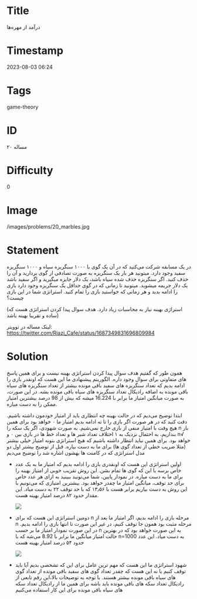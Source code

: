 # Title
درآمد از مهره‌ها
# Timestamp
2023-08-03 06:24
# Tags
game-theory
# ID
مساله ۲۰
# Difficulty
0
# Image
/images/problems/20_marbles.jpg
# Statement
در یک مسابقه شرکت می‌کنید که در آن یک گوی با ۱۰۰۰ سنگریزه سیاه و ۱۰۰۰ سنگریزه سفید وجود دارد. میتونید هر بار یک سنگریزه به صورت تصادفی از گوی بردارید و آن را حذف کنید. اگر سنگریزه حذف شده سیاه باشد، یک دلار جایزه میگیرید و اگر سفید باشد یک دلار جریمه میشوید. میتونید تا زمانی که در گوی حداقل یک سنگریزه وجود دارد بازی را ادامه بدید و هر زمانی که خواستید بازی را تمام کنید. استراتژی شما در این بازی چیست؟

(استراژی بهینه نیاز به محاسبات زیاد دارد. هدف سوال پیدا کردن استراتژی هست که ساده و تقریبا بهینه باشد)

لینک مساله در توویتر: https://twitter.com/Riazi_Cafe/status/1687349831696809984

# Solution

همون طور که گفتیم هدف سوال پیدا کردن استراتژی بهینه نیست و برای همین پاسخ های متفاوتی برای سوال وجود داره. الگوریتم پیشنهادی ما این هست که  اونقدر بازی را ادامه بدیم  که تعداد سنگریزه های سفید باقی مونده بیشتر از تعداد سنگریزه های سیاه باقی مونده به اضافه رادیکال تعداد سنگریزه های سیاه باقی مونده بشه. در این صورت، به صورت میانگین امتیاز ما برابر با 16.224 میشه که بیش از 98 درصد بیشترین امتیاز ممکن را به دست میاره.

ابتدا توضیح می‌دیم که در حالت بهینه چه انتظاری باید از امتیاز خودمون داشته باشیم. دقت کنید که در هر صورت اگر بازی را تا ته ادامه بدیم امتیاز ما ۰ خواهد بود برای همین هیچ وقت با امتیاز منفی از بازی خارج نمی‌شیم.  به صورت شهودی، اگر یک سکه را  n بار بندازیم، به احتمال نزدیک به ۱ اختلاف تعداد شیر ها و تعداد خط ها در بازی بین ۰ و n√ خواهد بود. برای همین نباید انتظار داشته باشیم که هیچ استراتژی بتونه امتیاز خیلی بیشتر (مثلا ضریب خطی از تعداد گوی ها) برای ما به دست بیاره.  قبل از توضیح بیشتر اول دو مدل استراتژی که در کامنت ها بهشون اشاره شد را توضیح می‌دیم

* اولین استراتژی این هست که اونقدری بازی را ادامه بدیم که امتیاز ما به یک عدد خاص برسه یا این که  گوی ها تمام بشن. این روش تقریب خوبی از امتیاز بهینه را برای ما به دست میاره. در نمودار پایین، شما می‌تونید ببینید به ازای هر عدد خاص برای حد توقف، میانگین  امتیاز ما چقدر خواهد بود. بیشترین امتیازی که می‌تونیم با این روش به دست بیاریم برابر هست با ۱۳٫۵۶ که با حد توقف ۲۲ به دست میاد. این مقدار حدود ۸۲ درصد امتیاز بهینه هست.

    ![](/images/problems/20_diagram1.jpg)

* دومین استراتژی این هست که برای n مرحله بازی را ادامه بدیم، اگر امتیاز ما بعد از n مرحله مثبت بود همون جا توقف کنیم، در غیر این صورت تا انتها بازی را ادامه بدیم. در این صورت نمودار امتیاز ما بر حسب n به این صورت خواهد بود که در بهترین حالت امتیاز میانگین ما برابر با 8.92 می‌شه که با n=1000 به دست میاد. این عدد حدود ۵۴ درصد امتیاز بهینه هست

    ![](/images/problems/20_diagram2.jpg)

* شهود استراتژی ما این هست که مهم ترین عامل برای این که تشخصی بدیم آیا باید توقف کنیم یا نه این هست که چقدر تعداد گوی های سفید باقی مونده از تعداد گوی های سیاه باقی مونده بیشتر هستند. با توجه به توضیحات بالا،‌این رقم تابعی از رادیکال تعداد سکه های باقی مونده باید باشه برای همین ما  از رادیکال تعداد سکه های سیاه باقی مونده برای این کار استفاده می‌کنیم
